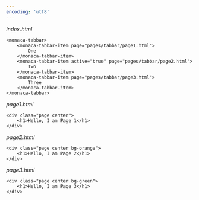 ```yaml
---
encoding: 'utf8'
---
```


*index.html*

    <monaca-tabbar>
        <monaca-tabbar-item page="pages/tabbar/page1.html">
            One
        </monaca-tabbar-item> 
        <monaca-tabbar-item active="true" page="pages/tabbar/page2.html">
            Two
        </monaca-tabbar-item> 
        <monaca-tabbar-item page="pages/tabbar/page3.html">
            Three
        </monaca-tabbar-item> 
    </monaca-tabbar>


*page1.html*

    <div class="page center">
        <h1>Hello, I am Page 1</h1> 
    </div>


*page2.html*

    <div class="page center bg-orange">
        <h1>Hello, I am Page 2</h1> 
    </div>


*page3.html*

    <div class="page center bg-green">
        <h1>Hello, I am Page 3</h1> 
    </div>